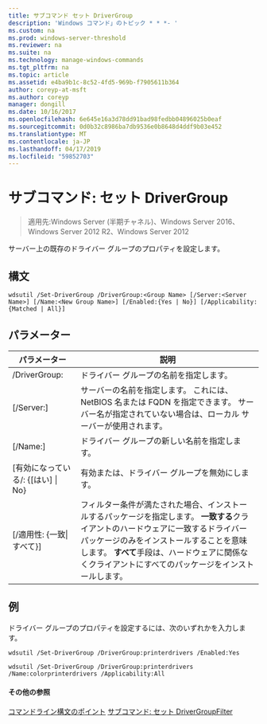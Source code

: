 ```yaml
---
title: サブコマンド セット DriverGroup
description: 'Windows コマンド」のトピック * * *- '
ms.custom: na
ms.prod: windows-server-threshold
ms.reviewer: na
ms.suite: na
ms.technology: manage-windows-commands
ms.tgt_pltfrm: na
ms.topic: article
ms.assetid: e4ba9b1c-8c52-4fd5-969b-f7905611b364
author: coreyp-at-msft
ms.author: coreyp
manager: dongill
ms.date: 10/16/2017
ms.openlocfilehash: 6e645e16a3d78dd91bad98fedbb04896025b0eaf
ms.sourcegitcommit: 0d0b32c8986ba7db9536e0b8648d4ddf9b03e452
ms.translationtype: MT
ms.contentlocale: ja-JP
ms.lasthandoff: 04/17/2019
ms.locfileid: "59852703"
---
```

# <a name="subcommand-set-drivergroup"></a>サブコマンド: セット DriverGroup

>適用先:Windows Server (半期チャネル)、Windows Server 2016、Windows Server 2012 R2、Windows Server 2012

サーバー上の既存のドライバー グループのプロパティを設定します。
## <a name="syntax"></a>構文
```
wdsutil /Set-DriverGroup /DriverGroup:<Group Name> [/Server:<Server Name>] [/Name:<New Group Name>] [/Enabled:{Yes | No}] [/Applicability:{Matched | All}]
```
## <a name="parameters"></a>パラメーター
|パラメーター|説明|
|-------|--------|
|/DriverGroup:<Group Name>|ドライバー グループの名前を指定します。|
|[/Server:<Server name>]|サーバーの名前を指定します。 これには、NetBIOS 名または FQDN を指定できます。 サーバー名が指定されていない場合は、ローカル サーバーが使用されます。|
|[/Name:<New Group Name>]|ドライバー グループの新しい名前を指定します。|
|[有効になっている/: {[はい] &#124; No}|有効または、ドライバー グループを無効にします。|
|[/適用性: {一致&#124;すべて}]|フィルター条件が満たされた場合、インストールするパッケージを指定します。 **一致する**クライアントのハードウェアに一致するドライバー パッケージのみをインストールすることを意味します。 **すべて**手段は、ハードウェアに関係なくクライアントにすべてのパッケージをインストールします。|
## <a name="BKMK_examples"></a>例
ドライバー グループのプロパティを設定するには、次のいずれかを入力します。
```
wdsutil /Set-DriverGroup /DriverGroup:printerdrivers /Enabled:Yes
```
```
wdsutil /Set-DriverGroup /DriverGroup:printerdrivers /Name:colorprinterdrivers /Applicability:All
```
#### <a name="additional-references"></a>その他の参照
[コマンドライン構文のポイント](command-line-syntax-key.md)
[サブコマンド: セット DriverGroupFilter](subcommand-set-drivergroupfilter.md)

